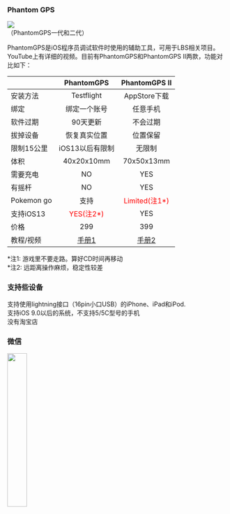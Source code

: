 <!--PhantomGPS 官网 官方网站!-->
### Phantom GPS

<!--
<img src="http://phantomgps.com/assets/phantomgpsii.jpg"  ><br>
-->
 <img src="http://pics.gpsmock.com/pics/phantomgpsii.jpg"><br>
（PhantomGPS一代和二代）

PhantomGPS是iOS程序员调试软件时使用的辅助工具，可用于LBS相关项目。YouTube上有详细的视频。目前有PhantomGPS和PhantomGPS II两款，功能对比如下：<br>


|            | PhantomGPS  |  PhantomGPS II  |
| --------   | :-----:     | :----: |
| 安装方法     | Testflight  |   AppStore下载    |
| 绑定     | 绑定一个账号  |   任意手机    |
| 软件过期     | 90天更新      |   不会过期           |
| 拔掉设备     | 恢复真实位置    |   位置保留        |
|限制15公里 | iOS13以后有限制    |   无限制 |
| 体积        |    40x20x10mm      |   70x50x13mm        |
| 需要充电 |    NO      |   YES    |
| 有摇杆   |   NO       |   YES    |
| Pokemon go   |   支持|   <font  color="red">Limited(注1*)</font>  |
| 支持iOS13   |   <font  color="red">YES(注2*)</font>      |   YES    |
| 价格   |   299      |   399    |
| 教程/视频   |   [手册1](http://phantomgps.com/manual)      |   [手册2](http://phantomgps.com/pii_manual)    |

*注1: 游戏里不要走路。算好CD时间再移动<br>
*注2: 远距离操作麻烦，稳定性较差<br> 
### 支持些设备
支持使用lightning接口（16pin小口USB）的iPhone、iPad和iPod.<br>
支持iOS 9.0以后的系统，不支持5/5C型号的手机<br>
没有淘宝店<br>
<!--
###testflight 异常
一代的设备需要用testflight更新软件，如果打开testflight提示“无法载入App”，需要将DNS设置成114.114.114.114或者8.8.8.8再更新，参考[详细方法](https://jingyan.baidu.com/article/066074d6fe9dd1c3c31cb042.html)
###购买
**外设**需要购买,通过快递才能到你手上，不是软件。<br>
购买:[微店](https://k.ruyu.com/iy3I4SkX)或者[微信小程序(扫二维码)](http://phantomgps.com/assets/gh_e91036b77b64_430.jpg)。下午7点前下单当天发货（顺丰）。<br>
-->

### 微信

<!--
<img src="http://phantomgps.com/assets/wcqr.png" width="30%" ><br>
-->
<img src="http://pics.gpsmock.com/pics/wcqr.png"  width="30%" ><br>
